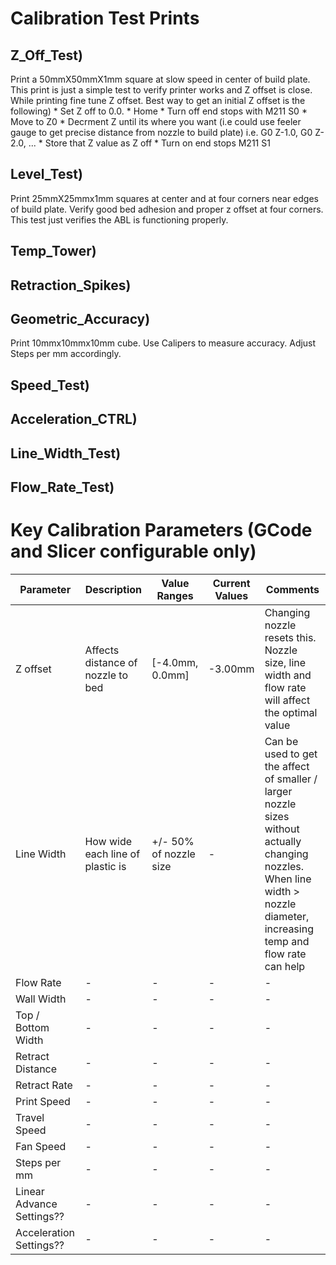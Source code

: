 # Calibration Test Prints
## Z_Off_Test)
Print a 50mmX50mmX1mm square at slow speed in center of build plate. This print is just a simple test to verify printer works and Z offset is close. While printing fine tune Z offset. Best way to get an initial Z offset is the following)
    * Set Z off to 0.0.
    * Home
    * Turn off end stops with M211 S0
    * Move to Z0
    * Decrment Z until its where you want (i.e could use feeler gauge to get precise distance from nozzle to build plate) i.e. G0 Z-1.0, G0 Z-2.0, ...
    * Store that Z value as Z off
    * Turn on end stops M211 S1
## Level_Test)
Print 25mmX25mmx1mm squares at center and at four corners near edges of build plate. Verify good bed adhesion and proper z offset at four corners. This test just verifies the ABL is functioning properly.

## Temp_Tower)
##  Retraction_Spikes)
##  Geometric_Accuracy) 
Print 10mmx10mmx10mm cube. Use Calipers to measure accuracy. Adjust Steps per mm accordingly.
## Speed_Test) 
## Acceleration_CTRL) 
## Line_Width_Test)
## Flow_Rate_Test) 

# Key Calibration Parameters (GCode and Slicer configurable only)
| Parameter | Description | Value Ranges | Current Values | Comments |
| --- | --- | --- | --- | --- |
| Z offset | Affects distance of nozzle to bed | [-4.0mm, 0.0mm] | -3.00mm | Changing nozzle resets this. Nozzle size, line width and flow rate will affect the optimal value |
| Line Width | How wide each line of plastic is | +/- 50% of nozzle size | - | Can be used to get the affect of smaller / larger nozzle sizes without actually changing nozzles. When line width > nozzle diameter, increasing temp and flow rate can help |
| Flow Rate | - | - | - | - |
| Wall Width | - | - | - | - |
| Top / Bottom Width | - | - | - | - |
| Retract Distance | - | - | - | - |
| Retract Rate | - | - | - | - |
| Print Speed | - | - | - | - |
| Travel Speed | - | - | - | - |
| Fan Speed | - | - | - | - |
| Steps per mm | - | - | - | - |
| Linear Advance Settings?? | - | - | - | - | 
| Acceleration Settings?? | - | - | - | - |
